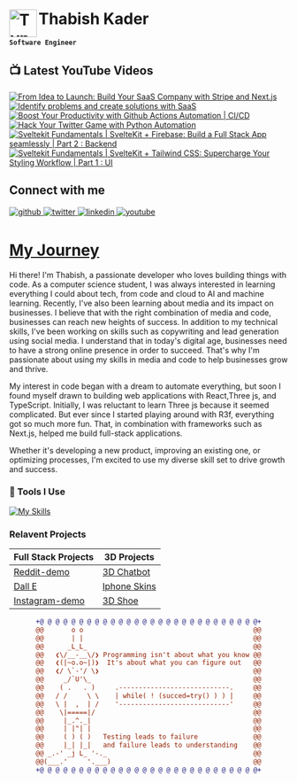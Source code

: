 # Thabish Kader <img align="left" alt="TypeScript" width="50px"  src="https://cdn.jsdelivr.net/gh/devicons/devicon/icons/coffeescript/coffeescript-original-wordmark.svg" />

**`Software Engineer`**

## 📺 Latest YouTube Videos

<!-- BEGIN YOUTUBE-CARDS -->
[![From Idea to Launch: Build Your SaaS Company with Stripe and Next.js](https://ytcards.demolab.com/?id=BrNwd_EZA0k&title=From+Idea+to+Launch%3A+Build+Your+SaaS+Company+with+Stripe+and+Next.js&lang=en&timestamp=1688760003&background_color=%230d1117&title_color=%23ffffff&stats_color=%23dedede&width=250&border_radius=5 "From Idea to Launch: Build Your SaaS Company with Stripe and Next.js")](https://www.youtube.com/watch?v=BrNwd_EZA0k)
[![Identify problems and create solutions with SaaS](https://ytcards.demolab.com/?id=yQZNXmTZsp0&title=Identify+problems+and+create+solutions+with+SaaS&lang=en&timestamp=1688155230&background_color=%230d1117&title_color=%23ffffff&stats_color=%23dedede&width=250&border_radius=5 "Identify problems and create solutions with SaaS")](https://www.youtube.com/watch?v=yQZNXmTZsp0)
[![Boost Your Productivity with Github Actions Automation | CI/CD](https://ytcards.demolab.com/?id=e43wI6h7Urc&title=Boost+Your+Productivity+with+Github+Actions+Automation+%7C+CI%2FCD&lang=en&timestamp=1687550419&background_color=%230d1117&title_color=%23ffffff&stats_color=%23dedede&width=250&border_radius=5 "Boost Your Productivity with Github Actions Automation | CI/CD")](https://www.youtube.com/watch?v=e43wI6h7Urc)
[![Hack Your Twitter Game with Python Automation](https://ytcards.demolab.com/?id=fcmVL1x5Sqk&title=Hack+Your+Twitter+Game+with+Python+Automation&lang=en&timestamp=1686945620&background_color=%230d1117&title_color=%23ffffff&stats_color=%23dedede&width=250&border_radius=5 "Hack Your Twitter Game with Python Automation")](https://www.youtube.com/watch?v=fcmVL1x5Sqk)
[![Sveltekit Fundamentals | SvelteKit + Firebase: Build a Full Stack App seamlessly | Part 2 : Backend](https://ytcards.demolab.com/?id=3Q4fK1NdNMQ&title=Sveltekit+Fundamentals+%7C+SvelteKit+%2B+Firebase%3A+Build+a+Full+Stack+App+seamlessly+%7C+Part+2+%3A+Backend&lang=en&timestamp=1686376980&background_color=%230d1117&title_color=%23ffffff&stats_color=%23dedede&width=250&border_radius=5 "Sveltekit Fundamentals | SvelteKit + Firebase: Build a Full Stack App seamlessly | Part 2 : Backend")](https://www.youtube.com/watch?v=3Q4fK1NdNMQ)
[![Sveltekit Fundamentals | SvelteKit + Tailwind CSS: Supercharge Your Styling Workflow | Part 1 : UI](https://ytcards.demolab.com/?id=fTsVYwxjyS4&title=Sveltekit+Fundamentals+%7C+SvelteKit+%2B+Tailwind+CSS%3A+Supercharge+Your+Styling+Workflow+%7C+Part+1+%3A+UI&lang=en&timestamp=1686376980&background_color=%230d1117&title_color=%23ffffff&stats_color=%23dedede&width=250&border_radius=5 "Sveltekit Fundamentals | SvelteKit + Tailwind CSS: Supercharge Your Styling Workflow | Part 1 : UI")](https://www.youtube.com/watch?v=fTsVYwxjyS4)
<!-- END YOUTUBE-CARDS -->

## Connect with me

<div ">
<a href="https://github.com/Thabish-Kader/Thabish-Kader/" target="_blank">
<img src=https://img.shields.io/badge/github-%2324292e.svg?&style=for-the-badge&logo=github&logoColor=white alt=github style="margin-bottom: 5px;" />
</a>
<a href="https://twitter.com/DeveloperTak" target="_blank">
<img src=https://img.shields.io/badge/twitter-%2300acee.svg?&style=for-the-badge&logo=twitter&logoColor=white alt=twitter style="margin-bottom: 5px;" />
</a>
<a href="https://www.linkedin.com/in/thabish-a-kader-366447224/" target="_blank">
<img src=https://img.shields.io/badge/linkedin-%231E77B5.svg?&style=for-the-badge&logo=linkedin&logoColor=white alt=linkedin style="margin-bottom: 5px;" />
</a>
<a href="https://www.youtube.com/@developertak2634" target="_blank">
<img src=https://img.shields.io/badge/youtube-%2324292e.svg?&style=for-the-badge&logo=youtube&logoColor=red alt=youtube style="margin-bottom: 5px;" />
</a>
</div>


# [My Journey](https://threejs-portfolio-4qhb.vercel.app/)
Hi there! I'm Thabish, a passionate developer who loves building things with code. As a computer science student, I was always interested in learning everything I could about tech, from code and cloud to AI and machine learning. Recently, I've also been learning about media and its impact on businesses. I believe that with the right combination of media and code, businesses can reach new heights of success. In addition to my technical skills, I've been working on skills such as copywriting and lead generation using social media. I understand that in today's digital age, businesses need to have a strong online presence in order to succeed. That's why I'm passionate about using my skills in media and code to help businesses grow and thrive.

My interest in code began with a dream to automate everything, but soon I found myself drawn to building web applications with React,Three js, and TypeScript. Initially, I was reluctant to learn Three js because it seemed complicated. But ever since I started playing around with R3f, everything got so much more fun. That, in combination with frameworks such as Next.js, helped me build full-stack applications.

Whether it's developing a new product, improving an existing one, or optimizing processes, I'm excited to use my diverse skill set to drive growth and success.

### 🧰 Tools I Use

[![My Skills](https://skillicons.dev/icons?i=ts,py,java,threejs,tailwind,redux,react,nextjs,vite,js,nodejs,express,mysql,firebase,mongodb,supabase)](https://skillicons.dev) 

### Relavent Projects

| Full Stack Projects | 3D Projects |
| ------------------- | ----------- |
| [Reddit-demo](https://reddit-next-app.vercel.app/)| [3D Chatbot](https://3d-chatbot.vercel.app/)  |
| [Dall E](https://github.com/Thabish-Kader/dall-E-nextjs)| [Iphone Skins](https://de-brand-skin.vercel.app/)   |
| [Instagram-demo](https://instagram-khaki-seven.vercel.app/)|[3D Shoe](https://r3f-scroll-three.vercel.app/)  |

<div align="center">
  
```diff
+@ @ @ @ @ @ @ @ @ @ @ @ @ @ @ @ @ @ @ @ @ @ @ @ @ @ @ @+
@@       o o                                           @@
@@       | |                                           @@
@@      _L_L_                                          @@
@@   ❮\/__-__\/❯ Programming isn't about what you know @@
@@   ❮(|~o.o~|)❯  It's about what you can figure out   @@
@@   ❮/ \`-'/ \❯                                       @@
@@     _/`U'\_                                         @@
@@    ( .   . )     .----------------------------.     @@
@@   / /     \ \    | while( ! (succed=try() ) ) |     @@
@@   \ |  ,  | /    '----------------------------'     @@
@@    \|=====|/                                        @@
@@     |_.^._|                                         @@
@@     | |"| |                                         @@
@@     ( ) ( )   Testing leads to failure              @@
@@     |_| |_|   and failure leads to understanding    @@
@@ _.-' _j L_ '-._                                     @@
@@(___.'     '.___)                                    @@
+@ @ @ @ @ @ @ @ @ @ @ @ @ @ @ @ @ @ @ @ @ @ @ @ @ @ @ @+
```
  
</div>



 



